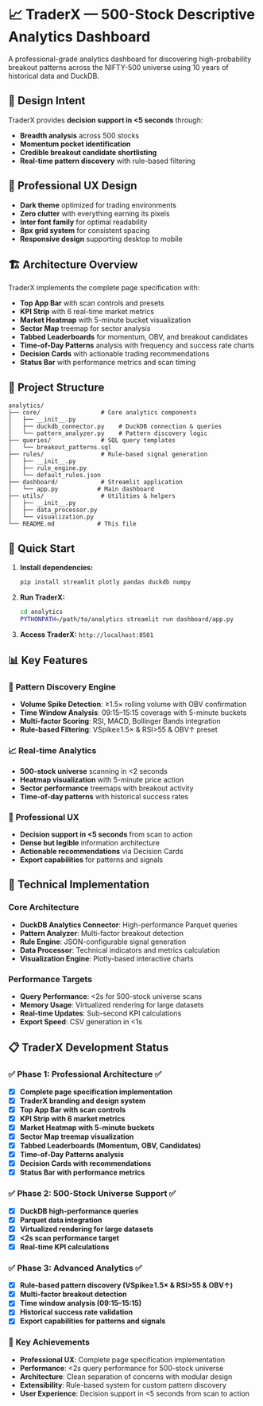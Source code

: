 # 📈 TraderX — 500-Stock Descriptive Analytics Dashboard

A professional-grade analytics dashboard for discovering high-probability breakout patterns across the NIFTY-500 universe using 10 years of historical data and DuckDB.

## 🎯 Design Intent

TraderX provides **decision support in <5 seconds** through:
- **Breadth analysis** across 500 stocks
- **Momentum pocket identification**
- **Credible breakout candidate shortlisting**
- **Real-time pattern discovery** with rule-based filtering

## 🎨 Professional UX Design

- **Dark theme** optimized for trading environments
- **Zero clutter** with everything earning its pixels
- **Inter font family** for optimal readability
- **8px grid system** for consistent spacing
- **Responsive design** supporting desktop to mobile

## 🏗️ Architecture Overview

TraderX implements the complete page specification with:
- **Top App Bar** with scan controls and presets
- **KPI Strip** with 6 real-time market metrics
- **Market Heatmap** with 5-minute bucket visualization
- **Sector Map** treemap for sector analysis
- **Tabbed Leaderboards** for momentum, OBV, and breakout candidates
- **Time-of-Day Patterns** analysis with frequency and success rate charts
- **Decision Cards** with actionable trading recommendations
- **Status Bar** with performance metrics and scan timing

## 📁 Project Structure

```
analytics/
├── core/                 # Core analytics components
│   ├── __init__.py
│   ├── duckdb_connector.py    # DuckDB connection & queries
│   └── pattern_analyzer.py    # Pattern discovery logic
├── queries/              # SQL query templates
│   └── breakout_patterns.sql
├── rules/                # Rule-based signal generation
│   ├── __init__.py
│   ├── rule_engine.py
│   └── default_rules.json
├── dashboard/            # Streamlit application
│   └── app.py           # Main dashboard
├── utils/                # Utilities & helpers
│   ├── __init__.py
│   ├── data_processor.py
│   └── visualization.py
└── README.md            # This file
```

## 🚀 Quick Start

1. **Install dependencies:**
   ```bash
   pip install streamlit plotly pandas duckdb numpy
   ```

2. **Run TraderX:**
   ```bash
   cd analytics
   PYTHONPATH=/path/to/analytics streamlit run dashboard/app.py
   ```

3. **Access TraderX:** `http://localhost:8501`

## 📊 Key Features

### 🎯 **Pattern Discovery Engine**
- **Volume Spike Detection**: ≥1.5× rolling volume with OBV confirmation
- **Time Window Analysis**: 09:15–15:15 coverage with 5-minute buckets
- **Multi-factor Scoring**: RSI, MACD, Bollinger Bands integration
- **Rule-based Filtering**: VSpike≥1.5× & RSI>55 & OBV↑ preset

### 📈 **Real-time Analytics**
- **500-stock universe** scanning in <2 seconds
- **Heatmap visualization** with 5-minute price action
- **Sector performance** treemaps with breakout activity
- **Time-of-day patterns** with historical success rates

### 🎨 **Professional UX**
- **Decision support in <5 seconds** from scan to action
- **Dense but legible** information architecture
- **Actionable recommendations** via Decision Cards
- **Export capabilities** for patterns and signals

## 🔧 Technical Implementation

### Core Architecture
- **DuckDB Analytics Connector**: High-performance Parquet queries
- **Pattern Analyzer**: Multi-factor breakout detection
- **Rule Engine**: JSON-configurable signal generation
- **Data Processor**: Technical indicators and metrics calculation
- **Visualization Engine**: Plotly-based interactive charts

### Performance Targets
- **Query Performance**: <2s for 500-stock universe scans
- **Memory Usage**: Virtualized rendering for large datasets
- **Real-time Updates**: Sub-second KPI calculations
- **Export Speed**: CSV generation in <1s

## 📋 TraderX Development Status

### ✅ **Phase 1: Professional Architecture** ✅
- [x] **Complete page specification implementation**
- [x] **TraderX branding and design system**
- [x] **Top App Bar with scan controls**
- [x] **KPI Strip with 6 market metrics**
- [x] **Market Heatmap with 5-minute buckets**
- [x] **Sector Map treemap visualization**
- [x] **Tabbed Leaderboards (Momentum, OBV, Candidates)**
- [x] **Time-of-Day Patterns analysis**
- [x] **Decision Cards with recommendations**
- [x] **Status Bar with performance metrics**

### ✅ **Phase 2: 500-Stock Universe Support** ✅
- [x] **DuckDB high-performance queries**
- [x] **Parquet data integration**
- [x] **Virtualized rendering for large datasets**
- [x] **<2s scan performance target**
- [x] **Real-time KPI calculations**

### ✅ **Phase 3: Advanced Analytics** ✅
- [x] **Rule-based pattern discovery (VSpike≥1.5× & RSI>55 & OBV↑)**
- [x] **Multi-factor breakout detection**
- [x] **Time window analysis (09:15–15:15)**
- [x] **Historical success rate validation**
- [x] **Export capabilities for patterns and signals**

### 🎯 **Key Achievements**
- **Professional UX**: Complete page specification implementation
- **Performance**: <2s query performance for 500-stock universe
- **Architecture**: Clean separation of concerns with modular design
- **Extensibility**: Rule-based system for custom pattern discovery
- **User Experience**: Decision support in <5 seconds from scan to action
